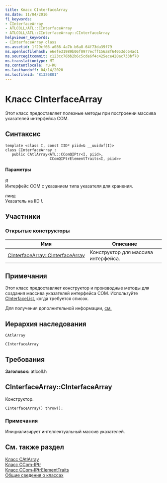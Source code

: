 ```yaml
---
title: Класс CInterfaceArray
ms.date: 11/04/2016
f1_keywords:
- CInterfaceArray
- ATLCOLL/ATL::CInterfaceArray
- ATLCOLL/ATL::CInterfaceArray::CInterfaceArray
helpviewer_keywords:
- CInterfaceArray class
ms.assetid: 1f29cf66-a086-4a7b-b6a8-64f73da39f79
ms.openlocfilehash: e6efe31989b06f0977ecff156a8f64053dc64ad1
ms.sourcegitcommit: c123cc76bb2b6c5cde6f4c425ece420ac733bf70
ms.translationtype: MT
ms.contentlocale: ru-RU
ms.lasthandoff: 04/14/2020
ms.locfileid: "81326801"
---
```

# <a name="cinterfacearray-class"></a>Класс CInterfaceArray

Этот класс предоставляет полезные методы при построении массива указателей интерфейса COM.

## <a name="syntax"></a>Синтаксис

```
template <class I, const IID* piid=& __uuidof(I)>
class CInterfaceArray :
   public CAtlArray<ATL::CComQIPtr<I, piid>,
                    CComQIPtrElementTraits<I, piid>>
```

#### <a name="parameters"></a>Параметры

*Я*<br/>
Интерфейс COM с указанием типа указателя для хранения.

*пиид*<br/>
Указатель на IID *I*.

## <a name="members"></a>Участники

### <a name="public-constructors"></a>Открытые конструкторы

|Имя|Описание|
|----------|-----------------|
|[CInterfaceArray::CInterfaceArray](#cinterfacearray)|Конструктор для массива интерфейса.|

## <a name="remarks"></a>Примечания

Этот класс предоставляет конструктор и производные методы для создания массива указателей интерфейса COM. Используйте [CInterfaceList,](../../atl/reference/cinterfacelist-class.md) когда требуется список.

Для получения дополнительной информации, [см.](../../atl/atl-collection-classes.md)

## <a name="inheritance-hierarchy"></a>Иерархия наследования

`CAtlArray`

`CInterfaceArray`

## <a name="requirements"></a>Требования

**Заголовок:** atlcoll.h

## <a name="cinterfacearraycinterfacearray"></a><a name="cinterfacearray"></a>CInterfaceArray::CInterfaceArray

Конструктор.

```
CInterfaceArray() throw();
```

### <a name="remarks"></a>Примечания

Инициализирует интеллектуальный массив указателей.

## <a name="see-also"></a>См. также раздел

[Класс CAtlArray](../../atl/reference/catlarray-class.md)<br/>
[Класс CCom-IPtr](../../atl/reference/ccomqiptr-class.md)<br/>
[Класс CCom-IPtrElementTraits](../../atl/reference/ccomqiptrelementtraits-class.md)<br/>
[Общие сведения о классах](../../atl/atl-class-overview.md)
